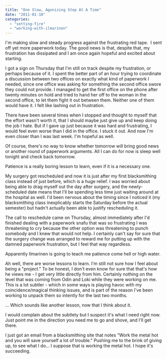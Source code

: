 ```yaml
---
title: "One Slow, Agonizing Step At A Time"
date: "2011-01-10"
categories: 
  - "setting-fire"
  - "working-with-ilmarinen"
---
```


I'm making slow and steady progress against the frustrating red tape.  I sent off yet more paperwork today. The good news is that, despite that, my frustration has dissipated and I am once again hopeful and excited about starting.

I got a sign on Thursday that I'm still on track despite my frustration, or perhaps because of it. I spent the better part of an hour trying to coordinate a discussion between two offices on exactly what kind of paperwork I needed, since one office was asking for something the second office swore they could not provide. I managed to get the first office on the phone after twenty minutes on hold and tried to hand her off to the woman in the second office, to let them fight it out between them. Neither one of them would have it. I felt like lashing out in frustration.

There have been several times when I stopped and thought to myself that the effort wasn't worth it, that I should maybe just give up and keep doing the job I hate. But if I gave up just because it was hard and frustrating, I would feel even worse than I did in the office. I stuck it out. And now I'm even closer than I was last week. I'm hopeful as well.

Of course, there's no way to know whether tomorrow will bring good news or another round of paperwork arguments. All I can do for now is sleep well tonight and check back tomorrow.

Patience is a really boring lesson to learn, even if it is a necessary one.

My surgery got rescheduled and now it is just after my first blacksmithing class instead of just before, which is a huge relief. I was worried about being able to drag myself out the day after surgery, and the newly-scheduled date means that I'll be spending less time just waiting around at the hospital as well. I'd been nervous about the timing since I noticed it (my blacksmithing class inexplicably starts the Saturday before the actual semester) but hadn't actually been able to justify rescheduling it.

The call to reschedule came on Thursday, almost immediately after I'd finished dealing with a paperwork snafu that was so frustrating I was threatening to cry because the other option was threatening to punch somebody and I knew that would not help. I certainly can't say for sure that the surgery change was arranged to reward me for putting up with the damned paperwork frustration, but I feel that way regardless.

Apparently Ilmarinen is going to teach me patience come hell or high water.

Ah well, there are worse lessons to learn. I'm still not sure how I feel about being a "project." To be honest, I don't even know for sure that that's how he views me - I get very little directly from him. Certainly nothing on the level that was coming from Odin and Loki while they were working on me. This is a lot subtler - which in some ways is playing havoc with my coincidence/magical thinking issues, and is part of the reason I've been working to unpack them so intently for the last two months.

... Which sounds like another lesson, now that I think about it.

I would complain about the subtlety but I suspect it's what I need right now. Just point me in the direction you need me to go and shove, and I'll get there.

I just got an email from a blacksmithing site that notes "Work the metal hot and you will save yourself a lot of trouble." Pushing me to the brink of giving up, to see what I do... I suppose that is working the metal hot. I hope it's succeeding.

